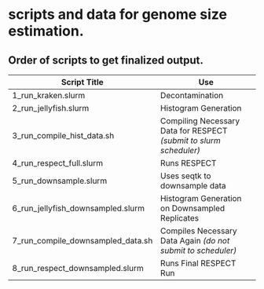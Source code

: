 # scripts and data for genome size estimation.


## Order of scripts to get finalized output.

| Script Title | Use |
|----|----|
| 1_run_kraken.slurm | Decontamination |
| 2_run_jellyfish.slurm | Histogram Generation |
| 3_run_compile_hist_data.sh | Compiling Necessary Data for RESPECT _(submit to slurm scheduler)_ |
| 4_run_respect_full.slurm | Runs RESPECT |
| 5_run_downsample.slurm | Uses seqtk to downsample data |
| 6_run_jellyfish_downsampled.slurm  | Histogram Generation on Downsampled Replicates |
| 7_run_compile_downsampled_data.sh | Compiles Necessary Data Again _(do not submit to scheduler)_ |
|8_run_respect_downsampled.slurm | Runs Final RESPECT Run |

